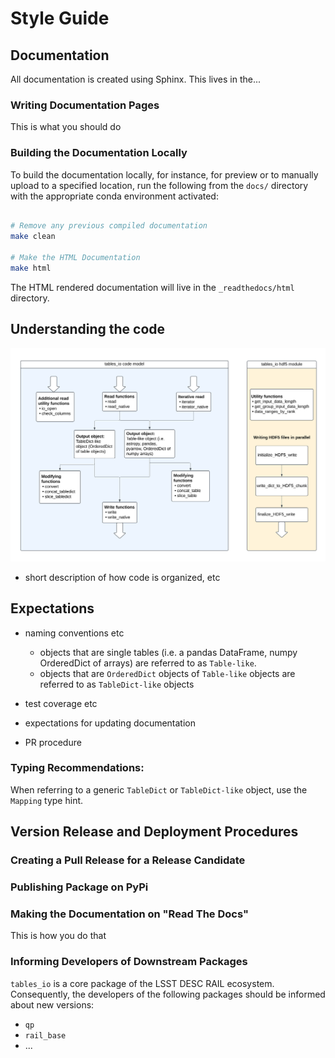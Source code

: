 # Style Guide

## Documentation

All documentation is created using Sphinx. This lives in the...

### Writing Documentation Pages

This is what you should do

### Building the Documentation Locally

To build the documentation locally, for instance, for preview or to manually upload to a specified location, run the following from the `docs/` directory with the appropriate conda environment activated:

```bash

# Remove any previous compiled documentation
make clean

# Make the HTML Documentation
make html

```

The HTML rendered documentation will live in the `_readthedocs/html` directory.

## Understanding the code

![code diagram](assets/tables_io_model.svg)

- short description of how code is organized, etc

## Expectations

- naming conventions etc

  - objects that are single tables (i.e. a pandas DataFrame, numpy OrderedDict of arrays) are referred to as `Table-like`.
  - objects that are `OrderedDict` objects of `Table-like` objects are referred to as `TableDict-like` objects

- test coverage etc

- expectations for updating documentation

- PR procedure

### Typing Recommendations:

When referring to a generic `TableDict` or `TableDict-like` object, use the `Mapping` type hint.

## Version Release and Deployment Procedures

### Creating a Pull Release for a Release Candidate

### Publishing Package on PyPi

### Making the Documentation on "Read The Docs"

This is how you do that

### Informing Developers of Downstream Packages

`tables_io` is a core package of the LSST DESC RAIL ecosystem. Consequently, the developers of the following packages should be informed about new versions:

- `qp`
- `rail_base`
- ...
